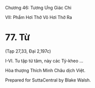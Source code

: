  

Chương 46: Tương Ưng Giác Chi

VII: Phẩm Hơi Thở Vô Hơi Thở Ra

# 77\. Từ

(Tạp 27,33, Ðại 2,197c)

I-VI. Tu tập từ tâm, này các Tỷ-kheo …

Hòa thượng Thích Minh Châu dịch Việt.

Prepared for SuttaCentral by Blake Walsh.
